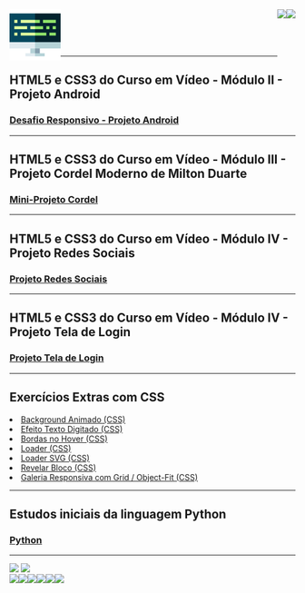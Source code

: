 <div>
  <a href="https://github.com/viniciusm0raes" target="_blank">
    <img align="left" height="90" weight="100" src="programacao.png" />
  </a>
</div>
<div>
  <img align="right" height="90" weight="100" src="https://cdn.jsdelivr.net/gh/devicons/devicon/icons/html5/html5-original.svg" />          
  <img align="right" height="90" weight="100" src="https://cdn.jsdelivr.net/gh/devicons/devicon/icons/css3/css3-original.svg" />  
</div>

<br>
<br>
<br>
<br>


***

## HTML5 e CSS3 do Curso em Vídeo - Módulo II - Projeto Android
### <a href="https://viniciusm0raes.github.io/projeto-android/index.html" target="_blank"> Desafio Responsivo - Projeto Android</a>

***

## HTML5 e CSS3 do Curso em Vídeo - Módulo III - Projeto Cordel Moderno de Milton Duarte
### <a href="https://viniciusm0raes.github.io/projeto-cordel/index.html" target="_blank"> Mini-Projeto Cordel</a>

***

## HTML5 e CSS3 do Curso em Vídeo - Módulo IV - Projeto Redes Sociais
### <a href="https://viniciusm0raes.github.io/projeto-rsocial/index.html" target="_blank"> Projeto Redes Sociais</a>

***

## HTML5 e CSS3 do Curso em Vídeo - Módulo IV - Projeto Tela de Login
### <a href="https://viniciusm0raes.github.io/projeto-login/index.html" target="_blank"> Projeto Tela de Login</a>

***

## Exercícios Extras com CSS

<li><a href="https://viniciusm0raes.github.io/html-css/exercicios/ex_extras/background-animado.html"> Background Animado (CSS)</a></li>  
<li><a href="https://viniciusm0raes.github.io/html-css/exercicios/ex_extras/efeito-texto.html"> Efeito Texto Digitado (CSS)</a></li>  
<li><a href="https://viniciusm0raes.github.io/html-css/exercicios/ex_extras/bordas-hover.html"> Bordas no Hover (CSS)</a></li>  
<li><a href="https://viniciusm0raes.github.io/html-css/exercicios/ex_extras/loader-css.html"> Loader (CSS)</a></li>  
<li><a href="https://viniciusm0raes.github.io/html-css/exercicios/ex_extras/loader-css-svg.html"> Loader SVG (CSS)</a></li>  
<li><a href="https://viniciusm0raes.github.io/html-css/exercicios/ex_extras/revelar-bloco.html"> Revelar Bloco (CSS)</a></li>  
<li><a href="https://viniciusm0raes.github.io/html-css/exercicios/ex_extras/grid_object-fit/grid_object-fit_responsivo.html"> Galeria Responsiva com Grid / Object-Fit (CSS)</a></li>  
  
***
## Estudos iniciais da linguagem Python
### <a href="https://github.com/viniciusm0raes/python" target="_blank"> Python</a>

***

<div>
  <img height="180em" src="https://github-readme-stats.vercel.app/api?username=viniciusm0raes&show_icons=true&theme=gruvbox">
  <img height="180em" src="https://github-readme-stats.vercel.app/api/top-langs/?username=viniciusm0raes&layout=compact">
</div>
<div>
  <img align="left" height="30" weight="40" src="https://cdn.jsdelivr.net/gh/devicons/devicon/icons/html5/html5-original.svg"/>
  <img align="left" height="30" weight="40" src="https://cdn.jsdelivr.net/gh/devicons/devicon/icons/css3/css3-original.svg"/>
  <img align="left" height="30" weight="40" src="https://cdn.jsdelivr.net/gh/devicons/devicon/icons/wordpress/wordpress-plain.svg"/>
  <img align="left" height="30" weight="40" src="https://cdn.jsdelivr.net/gh/devicons/devicon/icons/python/python-original.svg"/>
  <img align="left" height="30" weight="40" src="https://cdn.jsdelivr.net/gh/devicons/devicon/icons/debian/debian-plain.svg"/>  
  <img align="left" height="30" weight="40" src="https://cdn.jsdelivr.net/gh/devicons/devicon@latest/icons/amazonwebservices/amazonwebservices-plain-wordmark.svg" />         
  </div>
<br>
